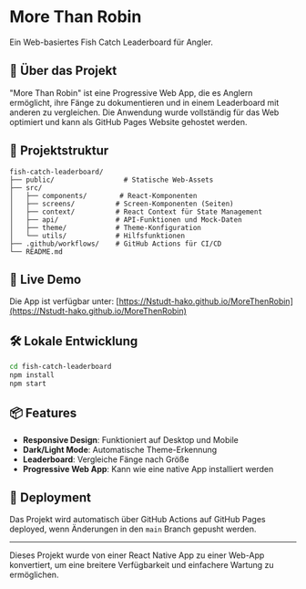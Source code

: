 # More Than Robin

Ein Web-basiertes Fish Catch Leaderboard für Angler.

## 🎣 Über das Projekt

"More Than Robin" ist eine Progressive Web App, die es Anglern ermöglicht, ihre Fänge zu dokumentieren und in einem Leaderboard mit anderen zu vergleichen. Die Anwendung wurde vollständig für das Web optimiert und kann als GitHub Pages Website gehostet werden.

## 📂 Projektstruktur

```
fish-catch-leaderboard/
├── public/                 # Statische Web-Assets
├── src/
│   ├── components/        # React-Komponenten
│   ├── screens/          # Screen-Komponenten (Seiten)
│   ├── context/          # React Context für State Management
│   ├── api/              # API-Funktionen und Mock-Daten
│   ├── theme/            # Theme-Konfiguration
│   └── utils/            # Hilfsfunktionen
├── .github/workflows/    # GitHub Actions für CI/CD
└── README.md
```

## 🚀 Live Demo

Die App ist verfügbar unter: [https://Nstudt-hako.github.io/MoreThenRobin](https://Nstudt-hako.github.io/MoreThenRobin)

## 🛠 Lokale Entwicklung

```bash
cd fish-catch-leaderboard
npm install
npm start
```

## 📦 Features

- **Responsive Design**: Funktioniert auf Desktop und Mobile
- **Dark/Light Mode**: Automatische Theme-Erkennung
- **Leaderboard**: Vergleiche Fänge nach Größe
- **Progressive Web App**: Kann wie eine native App installiert werden

## 🔧 Deployment

Das Projekt wird automatisch über GitHub Actions auf GitHub Pages deployed, wenn Änderungen in den `main` Branch gepusht werden.

---

Dieses Projekt wurde von einer React Native App zu einer Web-App konvertiert, um eine breitere Verfügbarkeit und einfachere Wartung zu ermöglichen.